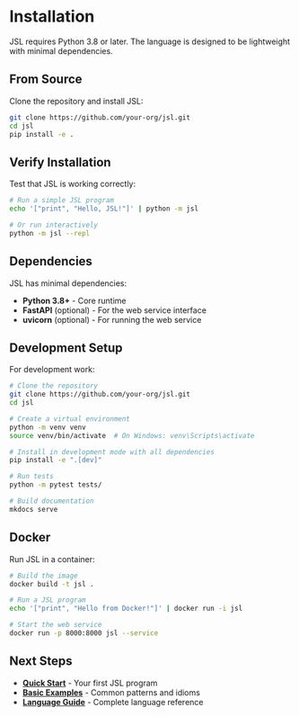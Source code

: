 # Installation

JSL requires Python 3.8 or later. The language is designed to be lightweight with minimal dependencies.

## From Source

Clone the repository and install JSL:

```bash
git clone https://github.com/your-org/jsl.git
cd jsl
pip install -e .
```

## Verify Installation

Test that JSL is working correctly:

```bash
# Run a simple JSL program
echo '["print", "Hello, JSL!"]' | python -m jsl

# Or run interactively
python -m jsl --repl
```

## Dependencies

JSL has minimal dependencies:

- **Python 3.8+** - Core runtime
- **FastAPI** (optional) - For the web service interface
- **uvicorn** (optional) - For running the web service

## Development Setup

For development work:

```bash
# Clone the repository
git clone https://github.com/your-org/jsl.git
cd jsl

# Create a virtual environment
python -m venv venv
source venv/bin/activate  # On Windows: venv\Scripts\activate

# Install in development mode with all dependencies
pip install -e ".[dev]"

# Run tests
python -m pytest tests/

# Build documentation
mkdocs serve
```

## Docker

Run JSL in a container:

```bash
# Build the image
docker build -t jsl .

# Run a JSL program
echo '["print", "Hello from Docker!"]' | docker run -i jsl

# Start the web service
docker run -p 8000:8000 jsl --service
```

## Next Steps

- **[Quick Start](quickstart.md)** - Your first JSL program
- **[Basic Examples](examples.md)** - Common patterns and idioms
- **[Language Guide](../language/overview.md)** - Complete language reference
